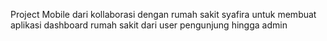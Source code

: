 Project Mobile dari kollaborasi dengan rumah sakit syafira untuk membuat aplikasi dashboard rumah sakit dari user pengunjung hingga admin
